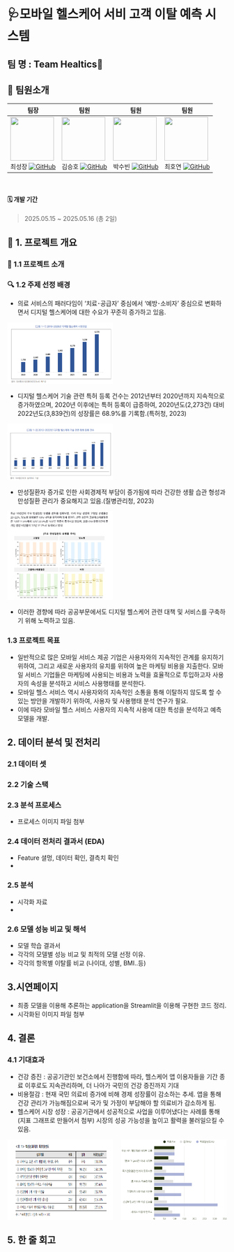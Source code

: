 # 🩺모바일 헬스케어 서비 고객 이탈 예측 시스템
## 팀 명 : Team Healtics💊
## 👥 팀원소개
| 팀장 | 팀원 | 팀원 | 팀원 |
|------|------|------|------|
| <img src="./image/지우.webp" width="100" height="100"> <br> 최성장 [![GitHub](https://img.shields.io/badge/GitHub-181717?style=flat-square&logo=github&logoColor=white)](https://github.com/GrowingChoi) | <img src="./image/고라.png" width="100" height="100"> <br> 김승호 [![GitHub](https://img.shields.io/badge/GitHub-181717?style=flat-square&logo=github&logoColor=white)](https://github.com/qqqppma) | <img src="./image/알통.png" width="100" height="100"> <br> 박수빈 [![GitHub](https://img.shields.io/badge/GitHub-181717?style=flat-square&logo=github&logoColor=white)](https://github.com/subin0821) | <img src="./image/푸린.png" width="100" height="100"> <br> 최호연 [![GitHub](https://img.shields.io/badge/GitHub-181717?style=flat-square&logo=github&logoColor=white)](https://github.com/oowwixxj819) | 
</div>


<br/>

#### 🗓️ 개발 기간
> 2025.05.15 ~ 2025.05.16 (총 2일)

## 📌 1. 프로젝트 개요
### 💁 1.1 프로젝트 소개

### 🔍️ 1.2 주제 선정 배경
- 의료 서비스의 패러다임이 ‘치료･공급자’ 중심에서 ‘예방･소비자’ 중심으로 변화하면서 디지털
헬스케어에 대한 수요가 꾸준히 증가하고 있음.

<img src="./images/헬스케어시장규모.png" width="48%" />

- 디지털 헬스케어 기술 관련 특허 등록 건수는 2012년부터 2020년까지 지속적으로 증가하였으며, 2020년 이후에는 특허 등록이 급증하여, 2020년도(2,273건) 대비 2022년도(3,839건)의 성장률은 68.9%를 기록함.(특허청, 2023)
  
<img src="./images/헬스케어 관련 특허등록 건수.png" width="48%" />

- 만성질환자 증가로 인한 사회경제적 부담이 증가됨에 따라 건강한 생활 습관 형성과 만성질환 관리가 중요해지고 있음.(질병관리청, 2023)

<img src="./images/만성질환  유병률 추이.png" width="48%" />

- 이러한 경향에 따라 공공부문에서도 디지털 헬스케어 관련 대책 및 서비스를 구축하기 위해 노력하고 있음.



### 1.3 프로젝트 목표
- 일반적으로 많은 모바일 서비스 제공 기업은 사용자와의 지속적인 관계를 유지하기 위하여, 그리고 새로운 사용자의 유치를 위하여 높은 마케팅 비용을 지출한다. 모바일 서비스 기업들은 마케팅에 사용되는 비용과 노력을 효율적으로 투입하고자 사용자의 속성을 분석하고 서비스 사용행태를 분석한다.
- 모바일 헬스 서비스 역시 사용자와의 지속적인 소통을 통해 이탈하지 않도록 할 수 있는 방안을 개발하기 위하여, 사용자 및 사용행태 분석 연구가 필요.
- 이에 따라 모바일 헬스 서비스 사용자의 지속적 사용에 대한 특성을 분석하고 예측 모델을 개발.

## 2. 데이터 분석 및 전처리
### 2.1 데이터 셋

### 2.2 기술 스택

### 2.3 분석 프로세스
- 프로세스 이미지 파일 첨부
  
### 2.4 데이터 전처리 결과서 (EDA)
- Feature 셜멍, 데이터 확인, 결측치 확인
- 
### 2.5 분석
- 시각화 자료
- 
### 2.6 모델 성능 비교 및 해석
- 모델 학습 결과서
- 각각의 모델별 성능 비교 및 최적의 모델 선정 이유.
- 각각의 항목별 이탈률 비교 (나이대, 성별, BMI..등)

## 3.시연페이지 
- 최종 모델을 이용해 추론하는 application을 Streamlit을 이용해 구현한 코드 정리.
- 시각화된 이미지 파일 첨부

## 4. 결론
### 4.1 기대효과
- 건강 증진 : 공공기관인 보건소에서 진행함에 따라, 헬스케어 앱 이용자들을 기간 종료 이후로도 지속관리하며,
  더 나아가 국민의 건강 증진까지 기대
- 비용절감 : 현재 국민 의료비 증가에 비해 경제 성장률이 감소하는 추세. 앱을 통해 건강 관리가 가능해짐으로써
  국가 및 가정이 부담해야 할 의료비가 감소하게 됨.
- 헬스케어 시장 성장 : 공공기관에서 성공적으로 사업을 이루어냈다는 사례를 통해(지표 그래프로 만들어서 첨부)
  시장의 성공 가능성을 높이고 활력을 불러일으킬 수 있음.
<div style="display: flex; justify-content: space-between;">
    <img src="./images/목표달성률.png" width="48%" />
    <img src="./images/목표달성률 시각화.png" width="48%" />
</div>

## 5. 한 줄 회고
